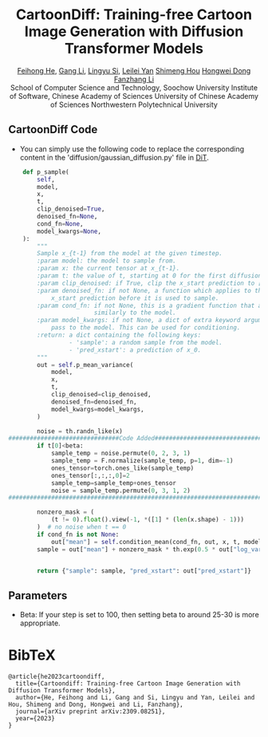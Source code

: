 <div align="center">

<h1>CartoonDiff: Training-free Cartoon Image Generation with Diffusion Transformer Models</h1>

<div>
    <a href="" target="_blank">Feihong He</a><sup></sup>,
    <a href="" target="_blank">Gang Li</a><sup></sup>,
    <a href="" target="_blank">Lingyu Si</a><sup></sup>,
    <a href="" target="_blank">Leilei Yan</a><sup></sup>
    <a href="" target="_blank">Shimeng Hou</a><sup></sup>
    <a href="" target="_blank">Hongwei Dong</a><sup></sup>
    <a href="" target="_blank">Fanzhang Li</a><sup></sup>
</div>
<div>
    <sup></sup>School of Computer Science and Technology, Soochow University
    <sup></sup>Institute of Software, Chinese Academy of Sciences
    <sup></sup>University of Chinese Academy of Sciences
    <sup></sup>Northwestern Polytechnical University
</div>
</div>


## CartoonDiff Code
- You can simply use the following code to replace the corresponding content in the 'diffusion/gaussian_diffusion.py' file in <a href="https://github.com/facebookresearch/DiT" target="_blank">DiT</a>.
```python
    def p_sample(
        self,
        model,
        x,
        t,
        clip_denoised=True,
        denoised_fn=None,
        cond_fn=None,
        model_kwargs=None,
    ):
        """
        Sample x_{t-1} from the model at the given timestep.
        :param model: the model to sample from.
        :param x: the current tensor at x_{t-1}.
        :param t: the value of t, starting at 0 for the first diffusion step.
        :param clip_denoised: if True, clip the x_start prediction to [-1, 1].
        :param denoised_fn: if not None, a function which applies to the
            x_start prediction before it is used to sample.
        :param cond_fn: if not None, this is a gradient function that acts
                        similarly to the model.
        :param model_kwargs: if not None, a dict of extra keyword arguments to
            pass to the model. This can be used for conditioning.
        :return: a dict containing the following keys:
                 - 'sample': a random sample from the model.
                 - 'pred_xstart': a prediction of x_0.
        """
        out = self.p_mean_variance(
            model,
            x,
            t,
            clip_denoised=clip_denoised,
            denoised_fn=denoised_fn,
            model_kwargs=model_kwargs,
        )

        noise = th.randn_like(x)
###############################Code Added###############################
        if t[0]<beta:
            sample_temp = noise.permute(0, 2, 3, 1)
            sample_temp = F.normalize(sample_temp, p=1, dim=-1)
            ones_tensor=torch.ones_like(sample_temp)
            ones_tensor[:,:,:,0]=2
            sample_temp=sample_temp+ones_tensor
            noise = sample_temp.permute(0, 3, 1, 2)
########################################################################

        nonzero_mask = (
            (t != 0).float().view(-1, *([1] * (len(x.shape) - 1)))
        )  # no noise when t == 0
        if cond_fn is not None:
            out["mean"] = self.condition_mean(cond_fn, out, x, t, model_kwargs=model_kwargs)
        sample = out["mean"] + nonzero_mask * th.exp(0.5 * out["log_variance"]) * noise


        return {"sample": sample, "pred_xstart": out["pred_xstart"]}
```

## Parameters

- Beta: If your step is set to 100, then setting beta to around 25-30 is more appropriate.


# BibTeX
```
@article{he2023cartoondiff,
  title={Cartoondiff: Training-free Cartoon Image Generation with Diffusion Transformer Models},
  author={He, Feihong and Li, Gang and Si, Lingyu and Yan, Leilei and Hou, Shimeng and Dong, Hongwei and Li, Fanzhang},
  journal={arXiv preprint arXiv:2309.08251},
  year={2023}
}
```

